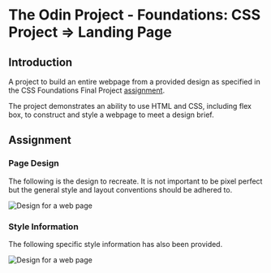# The Odin Project - Foundations: CSS Project &rArr; Landing Page

## Introduction

A project to build an entire webpage from a provided design as specified in the CSS Foundations Final Project
[assignment](https://www.theodinproject.com/lessons/foundations-landing-page).

The project demonstrates an ability to use HTML and CSS, including flex box, to construct and style a webpage to meet a design brief.

## Assignment

### Page Design

The following is the design to recreate. It is not important to be pixel perfect but the general style and layout conventions should be adhered to.

![Design for a web page](https://cdn.statically.io/gh/TheOdinProject/curriculum/81a5d553f4073e593d23a6ab00d50eef8620796d/foundations/html_css/project/imgs/01.png)

### Style Information

The following specific style information has also been provided.

![Design for a web page](https://cdn.statically.io/gh/TheOdinProject/curriculum/81a5d553f4073e593d23a6ab00d50eef8620796d/foundations/html_css/project/imgs/02.png)
